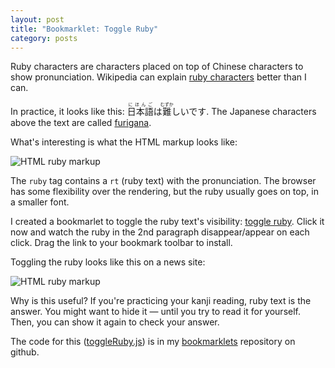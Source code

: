 ```yaml
---
layout: post
title: "Bookmarklet: Toggle Ruby"
category: posts
---
```


Ruby characters are characters placed on top of Chinese characters to show
pronunciation. Wikipedia can explain [ruby characters][rubyCharacters] better than I can.

In practice, it looks like this: <ruby>日本語<rt>にほんご</rt></ruby>は<ruby>難<rt>むずか</rt></ruby>しいです. The Japanese characters above the text are called [furigana](http://en.wikipedia.org/wiki/Furigana).

What's interesting is what the HTML markup looks like:

![HTML ruby markup]({{site.url}}/assets/toggleruby/markup.png)

The `ruby` tag contains a `rt` (ruby text) with the pronunciation. The browser
has some flexibility over the rendering, but the ruby usually goes on top, in a
smaller font.

I created a bookmarlet to toggle the ruby text's visibility: <a href="javascript:(function()%7Bvar%20id%3D%22c8f38bbf013e6f254dfe129984188c9a2646b793%22%2Cd%3Ddocument%2Cstyle%3Dd.getElementById(id)%3Bstyle%3Fd.head.removeChild(style)%3A(style%3Dd.createElement(%22style%22)%2Cstyle.innerHTML%3D%22rt%20%7B%20visibility%3A%20hidden%3B%20%7D%22%2Cstyle.id%3Did%2Cd.head.appendChild(style))%3B%7D)()">toggle ruby</a>. Click it now and watch the ruby in the 2nd paragraph disappear/appear on each click. Drag the link to your bookmark toolbar to install.

Toggling the ruby looks like this on a news site:

![HTML ruby markup]({{site.url}}/assets/toggleruby/toggleRuby.gif)

Why is this useful? If you're practicing your kanji reading, ruby text is the
answer. You might want to hide it — until you try to read it for yourself. Then,
you can show it again to check your answer.

The code for this ([toggleRuby.js](https://github.com/jpalardy/bookmarklets/blob/main/src/toggleRuby.js))
is in my [bookmarklets](https://github.com/jpalardy/bookmarklets) repository on github.

[rubyCharacters]: http://en.wikipedia.org/wiki/Ruby_character

